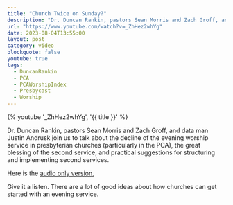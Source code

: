 ```yaml
---
title: "Church Twice on Sunday?"
description: "Dr. Duncan Rankin, pastors Sean Morris and Zach Groff, and data man Justin Andrusk join us to talk about the decline of the evening worship service in presbyterian churches (particularly in the PCA), the great blessing of the second service, and practical suggestions for structuring and implementing second services."
url: "https://www.youtube.com/watch?v=_ZhHez2whYg"
date: 2023-08-04T13:55:00
layout: post
category: video
blockquote: false
youtube: true
tags:
  - DuncanRankin
  - PCA
  - PCAWorshipIndex
  - Presbycast
  - Worship
---
```


{% youtube '_ZhHez2whYg', '{{ title }}' %}

Dr. Duncan Rankin, pastors Sean Morris and Zach Groff, and data man Justin Andrusk join us to talk about the decline of the evening worship service in presbyterian churches (particularly in the PCA), the great blessing of the second service, and practical suggestions for structuring and implementing second services.

Here is the [audio only version.](https://presbycast.libsyn.com/church-twice-on-sunday-wdr-duncan-rankin)

Give it a listen. There are a lot of good ideas about how churches can get started with an evening service.